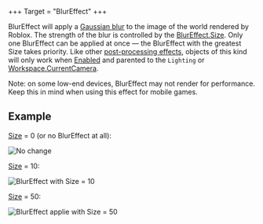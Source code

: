 +++
Target = "BlurEffect"
+++

BlurEffect will apply a [Gaussian blur](https://en.wikipedia.org/wiki/Gaussian_blur) to the image of the world rendered by Roblox. The strength of the blur is controlled by the [BlurEffect.Size](https://developer.roblox.com/api-reference/property/BlurEffect/Size). Only one BlurEffect can be applied at once — the BlurEffect with the greatest Size takes priority. Like other [post-processing effects](https://developer.roblox.com/api-reference/class/PostEffect), objects of this kind will only work when [Enabled](https://developer.roblox.com/api-reference/property/PostEffect/Enabled) and parented to the `Lighting` or [Workspace.CurrentCamera](https://developer.roblox.com/api-reference/property/Workspace/CurrentCamera).Note: on some low-end devices, BlurEffect may not render for performance. Keep this in mind when using this effect for mobile games.## Example[Size](https://developer.roblox.com/api-reference/property/BlurEffect/Size) = 0 (or no BlurEffect at all):![No change](https://developer.roblox.com/assets/5b2db585fda2af4e7866ab7d/Brightness0.png)[Size](https://developer.roblox.com/api-reference/property/BlurEffect/Size) = 10:![BlurEffect with Size = 10](https://developer.roblox.com/assets/5b2db58568a9cd0a78be426b/Blur10.png)[Size](https://developer.roblox.com/api-reference/property/BlurEffect/Size) = 50:![BlurEffect applie with Size = 50](https://developer.roblox.com/assets/5b2db5855928634658e3ce06/Blur50.png)